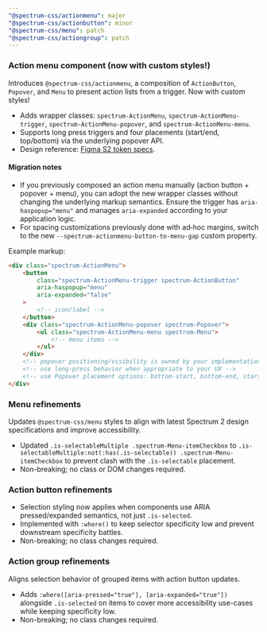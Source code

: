 ```yaml
---
"@spectrum-css/actionmenu": major
"@spectrum-css/actionbutton": minor
"@spectrum-css/menu": patch
"@spectrum-css/actiongroup": patch
---
```


### Action menu component (now with custom styles!)

Introduces `@spectrum-css/actionmenu`, a composition of `ActionButton`, `Popover`, and `Menu` to present action lists from a trigger. Now with custom styles!

- Adds wrapper classes: `spectrum-ActionMenu`, `spectrum-ActionMenu-trigger`, `spectrum-ActionMenu-popover`, and `spectrum-ActionMenu-menu`.
- Supports long press triggers and four placements (start/end, top/bottom) via the underlying popover API.
- Design reference: [Figma S2 token specs](https://www.figma.com/design/eoZHKJH9a3LJkHYCGt60Vb/S2-token-specs?node-id=20959-21513&node-type=frame&t=jbePQKK1yLdrHG2M-11).

#### Migration notes

- If you previously composed an action menu manually (action button + popover + menu), you can adopt the new wrapper classes without changing the underlying markup semantics. Ensure the trigger has `aria-haspopup="menu"` and manages `aria-expanded` according to your application logic.
- For spacing customizations previously done with ad‑hoc margins, switch to the new `--spectrum-actionmenu-button-to-menu-gap` custom property.

Example markup:

```html
<div class="spectrum-ActionMenu">
	<button
		class="spectrum-ActionMenu-trigger spectrum-ActionButton"
		aria-haspopup="menu"
		aria-expanded="false"
	>
		<!-- icon/label -->
	</button>
	<div class="spectrum-ActionMenu-popover spectrum-Popover">
		<ul class="spectrum-ActionMenu-menu spectrum-Menu">
			<!-- menu items -->
		</ul>
	</div>
	<!-- popover positioning/visibility is owned by your implementation -->
	<!-- use long-press behavior when appropriate to your UX -->
	<!-- use Popover placement options: bottom-start, bottom-end, start-top, end-top -->
</div>
```

### Menu refinements

Updates `@spectrum-css/menu` styles to align with latest Spectrum 2 design specifications and improve accessibility.

- Updated `.is-selectableMultiple .spectrum-Menu-itemCheckbox` to `.is-selectableMultiple:not(:has(.is-selectable)) .spectrum-Menu-itemCheckbox` to prevent clash with the `.is-selectable` placement.
- Non-breaking; no class or DOM changes required.

### Action button refinements

- Selection styling now applies when components use ARIA pressed/expanded semantics, not just `.is-selected`.
- Implemented with `:where()` to keep selector specificity low and prevent downstream specificity battles.
- Non-breaking; no class changes required.

### Action group refinements

Aligns selection behavior of grouped items with action button updates.

- Adds `:where([aria-pressed="true"], [aria-expanded="true"])` alongside `.is-selected` on items to cover more accessibility use-cases while keeping specificity low.
- Non-breaking; no class changes required.

